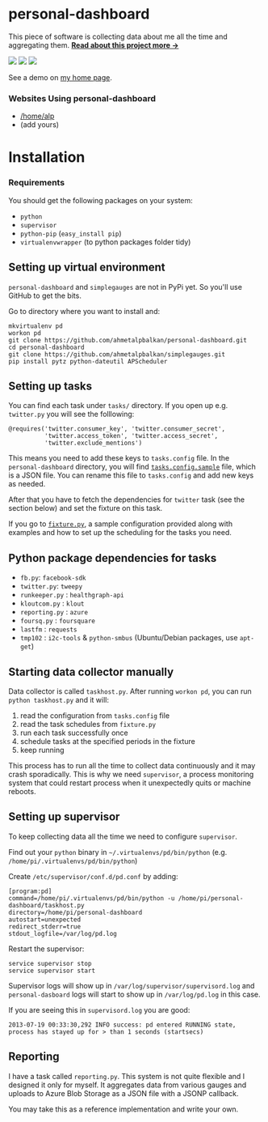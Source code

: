 # personal-dashboard

This piece of software is collecting data about me all the time and aggregating them. [**Read about this project more &rarr;**](http://ahmetalpbalkan.com/blog/personal-dashboard/)

![](https://ahmetalpbalkan.com/blog/static/images/2013/07/bedroom.png)
![](https://ahmetalpbalkan.com/blog/static/images/2013/07/music.png)
![](https://ahmetalpbalkan.com/blog/static/images/2013/07/twitter.png)

See a demo on [my home page](https://ahmetalpbalkan.com/).


### Websites Using personal-dashboard

* [/home/alp](https://ahmetalpbalkan.com/)
* (add yours)

# Installation

### Requirements

You should get the following packages on your system:

* `python`
* `supervisor`
* `python-pip` (`easy_install pip`)
* `virtualenvwrapper` (to python packages folder tidy)

## Setting up virtual environment

`personal-dashboard` and `simplegauges` are not in PyPi yet. So you'll use GitHub to get the bits.

Go to directory where you want to install and:

    mkvirtualenv pd
    workon pd
    git clone https://github.com/ahmetalpbalkan/personal-dashboard.git
    cd personal-dashboard
    git clone https://github.com/ahmetalpbalkan/simplegauges.git
    pip install pytz python-dateutil APScheduler
    

## Setting up tasks

You can find each task under `tasks/` directory. If you open up e.g. `twitter.py` you will see the folllowing:

    @requires('twitter.consumer_key', 'twitter.consumer_secret',
              'twitter.access_token', 'twitter.access_secret',
              'twitter.exclude_mentions')
              
This means you need to add these keys to `tasks.config` file. In the `personal-dashboard` directory, you will find [`tasks.config.sample`](tasks.config.sample) file, which is a JSON file. You can rename this file to `tasks.config` and add new keys as needed.

After that you have to fetch the dependencies for `twitter` task (see the section below) and set the fixture on this task.

If you go to [`fixture.py`](fixture.py), a sample configuration provided along with examples and how to set up the scheduling for the tasks you need.

## Python package dependencies for tasks

* `fb.py`: `facebook-sdk`
* `twitter.py`: `tweepy`
* `runkeeper.py` : `healthgraph-api`
* `kloutcom.py` : `klout`
* `reporting.py` : `azure`
* `foursq.py` : `foursquare`
* `lastfm` : `requests`
* `tmp102` : `i2c-tools` & `python-smbus` (Ubuntu/Debian packages, use `apt-get`)
 
## Starting data collector manually

Data collector is called `taskhost.py`. After running `workon pd`, you can run `python taskhost.py` and it will:

1. read the configuration from `tasks.config` file
2. read the task schedules from `fixture.py`
3. run each task successfully once
4. schedule tasks at the specified periods in the fixture
5. keep running

This process has to run all the time to collect data continuously and it may crash sporadically. This is why we need `supervisor`, a process monitoring system that could restart process when it unexpectedly quits or machine reboots.

## Setting up supervisor

To keep collecting data all the time we need to configure `supervisor`.

Find out your `python` binary in `~/.virtualenvs/pd/bin/python` (e.g. `/home/pi/.virtualenvs/pd/bin/python`)

Create `/etc/supervisor/conf.d/pd.conf` by adding:

```
[program:pd]
command=/home/pi/.virtualenvs/pd/bin/python -u /home/pi/personal-dashboard/taskhost.py
directory=/home/pi/personal-dashboard
autostart=unexpected
redirect_stderr=true
stdout_logfile=/var/log/pd.log
```

Restart the supervisor:

    service supervisor stop
    service supervisor start

Supervisor logs will show up in `/var/log/supervisor/supervisord.log` and `personal-dasboard` logs will start to show up in `/var/log/pd.log` in this case.

If you are seeing this in `supervisord.log` you are good:

    2013-07-19 00:33:30,292 INFO success: pd entered RUNNING state, process has stayed up for > than 1 seconds (startsecs)


## Reporting

I have a task called `reporting.py`. This system is not quite flexible and I designed it only for myself. It aggregates data from various gauges and uploads to Azure Blob Storage as a JSON file with a JSONP callback.

You may take this as a reference implementation and write your own.
